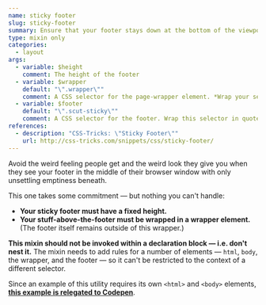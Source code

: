 ```yaml
---
name: sticky footer
slug: sticky-footer
summary: Ensure that your footer stays down at the bottom of the viewport, where God intended it to be, even if your content is too short to keep it down naturally.
type: mixin only
categories:
  - layout
args:
  - variable: $height
    comment: The height of the footer
  - variable: $wrapper
    default: "\".wrapper\""
    comment: A CSS selector for the page-wrapper element. *Wrap your selector in quotes.*
  - variable: $footer
    default: "\".scut-sticky\""
    comment: A CSS selector for the footer. Wrap this selector in quotes, too.
references:
  - description: "CSS-Tricks: \"Sticky Footer\""
    url: http://css-tricks.com/snippets/css/sticky-footer/
---
```


Avoid the weird feeling people get and the weird look they give you when they see your footer in the middle of their browser window with only unsettling emptiness beneath.

This one takes some commitment &mdash; but nothing you can't handle:

- **Your sticky footer must have a fixed height.**
- **Your stuff-above-the-footer must be wrapped in a wrapper element.** (The footer itself remains outside of this wrapper.)

**This mixin should not be invoked within a declaration block &mdash; i.e. don't nest it.** The mixin needs to add rules for a number of elements &mdash; `html`, `body`, the wrapper, and the footer &mdash; so it can't be restricted to the context of a different selector.

Since an example of this utility requires its own `<html>` and `<body>` elements, **[this example is relegated to Codepen](http://codepen.io/davidtheclark/pen/ExjiF)**.